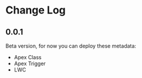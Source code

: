 # Change Log

## 0.0.1

Beta version, for now you can deploy these metadata:

- Apex Class
- Apex Trigger
- LWC